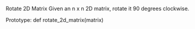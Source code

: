 Rotate 2D Matrix
Given an n x n 2D matrix, rotate it 90 degrees clockwise.

Prototype: def rotate_2d_matrix(matrix)
